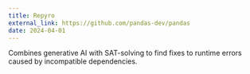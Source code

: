 ```yaml
---
title: Repyro
external_link: https://github.com/pandas-dev/pandas
date: 2024-04-01
---
```


Combines generative AI with SAT-solving to find fixes to runtime errors caused by incompatible dependencies.

<!--more-->